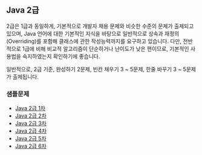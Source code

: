 ## Java 2급

2급은 1급과 동일하게, 기본적으로 개발자 채용 문제와 비슷한 수준의 문제가 출제되고 있으며, Java 언어에 대한 기본적인 지식을 바탕으로 일반적으로 상속과 재정의(Overriding)를 포함해
클래스에 관한 작성능력까지를 요구하고 있습니다. 다만, 전반적으로 1급에 비해 비교적 알고리즘이 단순하거나 난이도가 낮은 편이므로, 기본적인 사용법을 숙지하였는지 확인하기에 좋습니다.

일반적으로, 2급 기준, 완성하기 2문제, 빈칸 채우기 3 ~ 5문제, 한줄 바꾸기 3 ~ 5문제가 출제됩니다.


### 샘플문제

* [Java 2급 1차](./ex_2nd_01/ "Java 2급 1차")
* [Java 2급 2차](./ex_2nd_02/ "Java 2급 2차")
* [Java 2급 3차](./ex_2nd_03/ "Java 2급 3차")
* [Java 2급 4차](./ex_2nd_04/ "Java 2급 4차")
* [Java 2급 5차](./ex_2nd_05/ "Java 2급 5차")
* [Java 2급 6차](./ex_2nd_06/ "Java 2급 6차")

